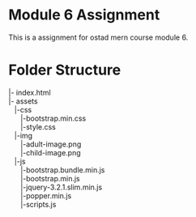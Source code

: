 # Module 6 Assignment
This is a assignment for ostad mern course module 6.

# Folder Structure

|- index.html </br>
|- assets</br>
&nbsp;&nbsp;&nbsp;|-css</br>
        &nbsp;&nbsp;&nbsp;&nbsp;&nbsp;&nbsp;|-bootstrap.min.css</br>
        &nbsp;&nbsp;&nbsp;&nbsp;&nbsp;&nbsp;|-style.css</br>
&nbsp;&nbsp;&nbsp;|-img</br>
        &nbsp;&nbsp;&nbsp;&nbsp;&nbsp;&nbsp;|-adult-image.png</br>
        &nbsp;&nbsp;&nbsp;&nbsp;&nbsp;&nbsp;|-child-image.png</br>
&nbsp;&nbsp;&nbsp;|-js</br>
        &nbsp;&nbsp;&nbsp;&nbsp;&nbsp;&nbsp;|-bootstrap.bundle.min.js</br>
        &nbsp;&nbsp;&nbsp;&nbsp;&nbsp;&nbsp;|-bootstrap.min.js</br>
        &nbsp;&nbsp;&nbsp;&nbsp;&nbsp;&nbsp;|-jquery-3.2.1.slim.min.js</br>
        &nbsp;&nbsp;&nbsp;&nbsp;&nbsp;&nbsp;|-popper.min.js</br>
        &nbsp;&nbsp;&nbsp;&nbsp;&nbsp;&nbsp;|-scripts.js</br>
